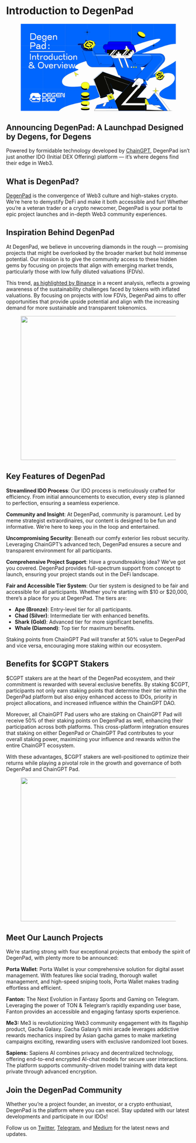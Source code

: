 # Introduction to DegenPad

<figure><img src="../../.gitbook/assets/image.png" alt=""><figcaption></figcaption></figure>

## Announcing DegenPad: A Launchpad Designed by Degens, for Degens <a href="#id-3970" id="id-3970"></a>

Powered by formidable technology developed by [ChainGPT](https://www.chaingpt.org/), DegenPad isn’t just another IDO (Initial DEX Offering) platform — it’s where degens find their edge in Web3.

## What is DegenPad? <a href="#id-12a0" id="id-12a0"></a>

[DegenPad](http://degenpad.com/) is the convergence of Web3 culture and high-stakes crypto. We’re here to demystify DeFi and make it both accessible and fun! Whether you’re a veteran trader or a crypto newcomer, DegenPad is your portal to epic project launches and in-depth Web3 community experiences.

## Inspiration Behind DegenPad <a href="#ec0f" id="ec0f"></a>

At DegenPad, we believe in uncovering diamonds in the rough — promising projects that might be overlooked by the broader market but hold immense potential. Our mission is to give the community access to these hidden gems by focusing on projects that align with emerging market trends, particularly those with low fully diluted valuations (FDVs).

This trend, [as highlighted by Binance](https://www.binance.com/en/research/analysis/low-float-and-high-fdv-how-did-we-get-here) in a recent analysis, reflects a growing awareness of the sustainability challenges faced by tokens with inflated valuations. By focusing on projects with low FDVs, DegenPad aims to offer opportunities that provide upside potential and align with the increasing demand for more sustainable and transparent tokenomics.

<figure><img src="https://miro.medium.com/v2/resize:fit:1260/0*f-_cyaFfZcYl33dY" alt="" height="394" width="700"><figcaption></figcaption></figure>

## Key Features of DegenPad <a href="#id-7ada" id="id-7ada"></a>

**Streamlined IDO Process**: Our IDO process is meticulously crafted for efficiency. From initial announcements to execution, every step is planned to perfection, ensuring a seamless experience.

**Community and Insight**: At DegenPad, community is paramount. Led by meme strategist extraordinaires, our content is designed to be fun and informative. We’re here to keep you in the loop and entertained.

**Uncompromising Security**: Beneath our comfy exterior lies robust security. Leveraging ChainGPT’s advanced tech, DegenPad ensures a secure and transparent environment for all participants.

**Comprehensive Project Support**: Have a groundbreaking idea? We’ve got you covered. DegenPad provides full-spectrum support from concept to launch, ensuring your project stands out in the DeFi landscape.

**Fair and Accessible Tier System**: Our tier system is designed to be fair and accessible for all participants. Whether you’re starting with $10 or $20,000, there’s a place for you at DegenPad. The tiers are:

* **Ape (Bronze)**: Entry-level tier for all participants.
* **Chad (Silver)**: Intermediate tier with enhanced benefits.
* **Shark (Gold)**: Advanced tier for more significant benefits.
* **Whale (Diamond)**: Top tier for maximum benefits.

Staking points from ChainGPT Pad will transfer at 50% value to DegenPad and vice versa, encouraging more staking within our ecosystem.

## Benefits for $CGPT Stakers <a href="#id-14fa" id="id-14fa"></a>

$CGPT stakers are at the heart of the DegenPad ecosystem, and their commitment is rewarded with several exclusive benefits. By staking $CGPT, participants not only earn staking points that determine their tier within the DegenPad platform but also enjoy enhanced access to IDOs, priority in project allocations, and increased influence within the ChainGPT DAO.

Moreover, all ChainGPT Pad users who are staking on ChainGPT Pad will receive 50% of their staking points on DegenPad as well, enhancing their participation across both platforms. This cross-platform integration ensures that staking on either DegenPad or ChainGPT Pad contributes to your overall staking power, maximizing your influence and rewards within the entire ChainGPT ecosystem.

With these advantages, $CGPT stakers are well-positioned to optimize their returns while playing a pivotal role in the growth and governance of both DegenPad and ChainGPT Pad.

<figure><img src="https://miro.medium.com/v2/resize:fit:1260/0*UcJgyVKxTg4RnYwf" alt="" height="394" width="700"><figcaption></figcaption></figure>

## Meet Our Launch Projects <a href="#c63e" id="c63e"></a>

We’re starting strong with four exceptional projects that embody the spirit of DegenPad, with plenty more to be announced:

**Porta Wallet**: Porta Wallet is your comprehensive solution for digital asset management. With features like social trading, thorough wallet management, and high-speed sniping tools, Porta Wallet makes trading effortless and efficient.

**Fanton:** The Next Evolution in Fantasy Sports and Gaming on Telegram. Leveraging the power of TON & Telegram’s rapidly expanding user base, Fanton provides an accessible and engaging fantasy sports experience.

**Me3:** Me3 is revolutionizing Web3 community engagement with its flagship product, Gacha Galaxy. Gacha Galaxy’s mini arcade leverages addictive rewards mechanics inspired by Asian gacha games to make marketing campaigns exciting, rewarding users with exclusive randomized loot boxes.

**Sapiens:** Sapiens AI combines privacy and decentralized technology, offering end-to-end encrypted AI-chat models for secure user interactions. The platform supports community-driven model training with data kept private through advanced encryption.

## Join the DegenPad Community <a href="#id-9257" id="id-9257"></a>

Whether you’re a project founder, an investor, or a crypto enthusiast, DegenPad is the platform where you can excel. Stay updated with our latest developments and participate in our IDOs!

Follow us on [Twitter](https://t.me/c/1984213972/19471/21516), [Telegram](http://t.me/DegenPadChat), and [Medium](https://medium.com/@degenpad) for the latest news and updates.[\
](https://medium.com/tag/i%CC%87do?source=post\_page-----c6ca7a044ba7---------------i%CC%87do-----------------)
